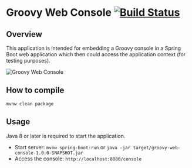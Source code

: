 # Groovy Web Console [![Build Status](https://travis-ci.org/gaborbata/groovy-web-console.svg)](https://travis-ci.org/gaborbata/groovy-web-console)

Overview
--------
This application is intended for embedding a Groovy console in a Spring Boot web application
which then could access the application context (for testing purposes).

![Groovy Web Console](https://raw.githubusercontent.com/gabor-bata/groovy-web-console/master/resources/console-screenshot.png)

How to compile
--------------

    mvnw clean package

Usage
-----
Java 8 or later is required to start the application.

* Start server: `mvnw spring-boot:run` or `java -jar target/groovy-web-console-1.0.0-SNAPSHOT.jar`
* Access the console: `http://localhost:8080/console`
